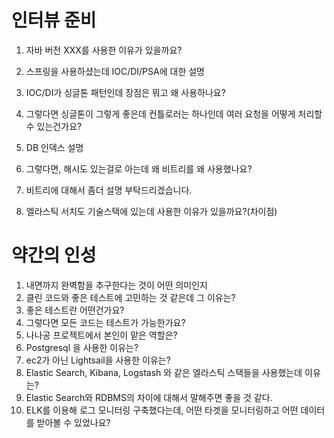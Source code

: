 # 인터뷰 준비 

1. 자바 버전 XXX를 사용한 이유가 있을까요?   

2. 스프링을 사용하셨는데 IOC/DI/PSA에 대한 설명 

3. IOC/DI가 싱글톤 패턴인데 장점은 뭐고 왜 사용하나요?  

4. 그렇다면 싱글톤이 그렇게 좋은데 컨틀로러는 하나인데 여러 요청을 어떻게 처리할 수 있는건가요?  
 
5. DB 인덱스 설명   

6. 그렇다면, 해시도 있는걸로 아는데 왜 비트리를 왜 사용했나요?      

7. 비트리에 대해서 좀더 설명 부탁드리겠습니다.   

8. 엘라스틱 서치도 기술스택에 있는데 사용한 이유가 있을까요?(차이점)  


# 약간의 인성 
1. 내면까지 완벽함을 추구한다는 것이 어떤 의미인지    
2. 클린 코드와 좋은 테스트에 고민하는 것 같은데 그 이유는?    
3. 좋은 테스트란 어떤건가요?     
4. 그렇다면 모든 코드는 테스트가 가능한가요?    
5. 나나공 프로젝트에서 본인이 맡은 역할은?   
6. Postgresql 을 사용한 이유는?  
7. ec2가 아닌 Lightsail을 사용한 이유는?  
8. Elastic Search, Kibana, Logstash 와 같은 엘라스틱 스택들을 사용했는데 이유는?  
9. Elastic Search와 RDBMS의 차이에 대해서 말해주면 좋을 것 같다.  
10. ELK를 이용해 로그 모니터링 구축했다는데, 어떤 타겟을 모니터링하고 어떤 데이터를 받아볼 수 있었나요?     

